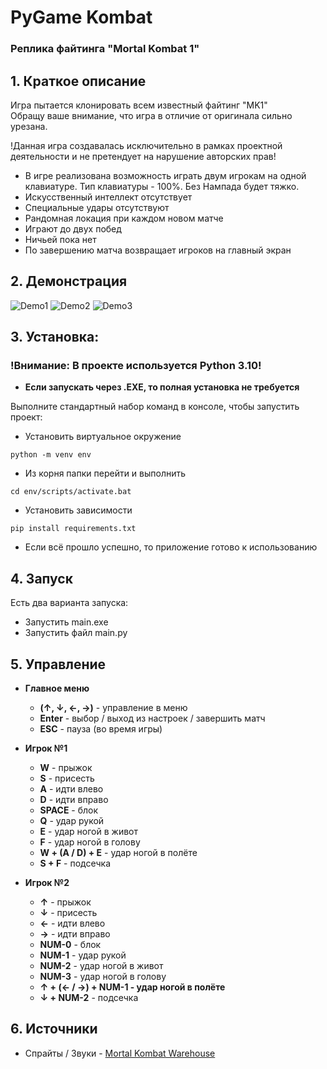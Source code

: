 # PyGame Kombat
### Реплика файтинга "Mortal Kombat 1"  
## 1. Краткое описание
Игра пытается клонировать всем известный файтинг "MK1"  
Обращу ваше внимание, что игра в отличие от оригинала сильно урезана.

!Данная игра создавалась исключительно в рамках проектной деятельности и не претендует на нарушение
авторских прав!

* В игре реализована возможность играть двум игрокам на одной  
клавиатуре. Тип клавиатуры - 100%. Без Нампада будет тяжко.
* Искусственный интеллект отсутствует  
* Специальные удары отсутствуют
* Рандомная локация при каждом новом матче
* Играют до двух побед
* Ничьей пока нет
* По завершению матча возвращает игроков на главный экран

## 2. Демонстрация
![Demo1](https://github.com/GooseInBacket/MK/blob/master/data/content/props/demo_1.png)
![Demo2](https://github.com/GooseInBacket/MK/blob/master/data/content/props/demo_2.png)
![Demo3](https://github.com/GooseInBacket/MK/blob/master/data/content/props/demo_3.png)

## 3. Установка:
### **!Внимание: В проекте используется Python 3.10!**

* **Если запускать через .EXE, то полная установка не требуется**

Выполните стандартный набор команд в консоле, чтобы запустить проект:
* Установить виртуальное окружение
```commandline
python -m venv env
```
* Из корня папки перейти и выполнить 
```commandline 
cd env/scripts/activate.bat
```
* Установить зависимости 
```commandline
pip install requirements.txt 
```
* Если всё прошло успешно, то приложение готово к использованию
## 4. Запуск
Есть два варианта запуска:
* Запустить main.exe
* Запустить файл main.py
## 5. Управление
* **Главное меню**
  * **(↑, ↓, ←, →)** - управление в меню
  * **Enter** - выбор / выход из настроек / завершить матч
  * **ESC** - пауза (во время игры)


* **Игрок №1**
  * **W** - прыжок
  * **S** - присесть
  * **A** - идти влево
  * **D** - идти вправо
  * **SPACE** - блок
  * **Q** - удар рукой
  * **E** - удар ногой в живот
  * **F** - удар ногой в голову
  * **W + (A / D) + E** - удар ногой в полёте
  * **S + F** - подсечка


* **Игрок №2**
  * **↑** - прыжок
  * **↓** - присесть
  * **←** - идти влево
  * **→** - идти вправо
  * **NUM-0** - блок
  * **NUM-1** - удар рукой
  * **NUM-2** - удар ногой в живот
  * **NUM-3** - удар ногой в голову
  * **↑ + (← / →) + NUM-1 - удар ногой в полёте**
  * **↓ + NUM-2** - подсечка

## 6. Источники
* Спрайты / Звуки  - [Mortal Kombat Warehouse](https://www.mortalkombatwarehouse.com/mk1/)
